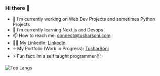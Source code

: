 ### Hi there 👋

- 🔭 I’m currently working on Web Dev Projects and sometimes Python Projects
- 🌱 I’m currently learning Next.js and Devops
- 📫 How to reach me: connect@tusharsoni.com
- 🧑‍💼 My LinkedIn: [LinkedIn](https://linkedin.com/in/tushar-verma-developer)
- ⭐ My Portfolio (Work in Progress): [TusharSoni](https://tusharsoni.com/)
- ⚡ Fun fact: Im a self taught programmer✌️✨

![Top Langs](https://github-readme-stats.vercel.app/api/top-langs/?username=tusharsoni014&layout=compact&langs_count=20&card_width=600%&theme=dracula)
